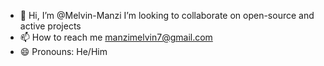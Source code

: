 - 👋 Hi, I’m @Melvin-Manzi
     I’m looking to collaborate on open-source and active projects
- 📫 How to reach me manzimelvin7@gmail.com
- 😄 Pronouns: He/Him


<!---
Melvin-Manzi/Melvin-Manzi is a ✨ special ✨ repository because its `README.md` (this file) appears on your GitHub profile.
You can click the Preview link to take a look at your changes.
--->
